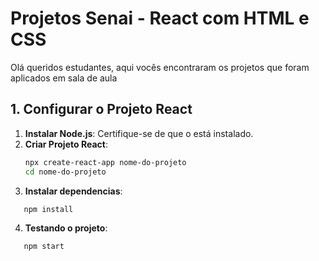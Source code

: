 # Projetos Senai - React com HTML e CSS

Olá queridos estudantes, aqui vocês encontraram os projetos que foram aplicados em sala de aula

## 1. Configurar o Projeto React

1. **Instalar Node.js**: Certifique-se de que o  está instalado.
2. **Criar Projeto React**:
   ```bash
   npx create-react-app nome-do-projeto
   cd nome-do-projeto
   ```
3. **Instalar dependencias**:
```bash
   npm install
```
4. **Testando o projeto**:
```bash
   npm start
```
